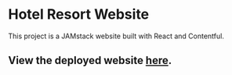 # Hotel Resort Website

This project is a JAMstack website built with React and Contentful.

## View the deployed website [here](hotel-resort-jamstack.netlify.app).



